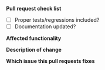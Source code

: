 <!--
1. Please remember to include a DCO on every commit (`git commit -s`)
https://github.com/apps/dco
-->

**Pull request check list**

- [ ] Proper tests/regressions included?
- [ ] Documentation updated?

**Affected functionality**
<!-- Please provide a description of the affected functionality -->

**Description of change**
<!-- Please provide a description of the change -->

**Which issue this pull requests fixes**
<!-- optional. `fixes #<issue number>` format will close an issue when this pull request is merged -->

